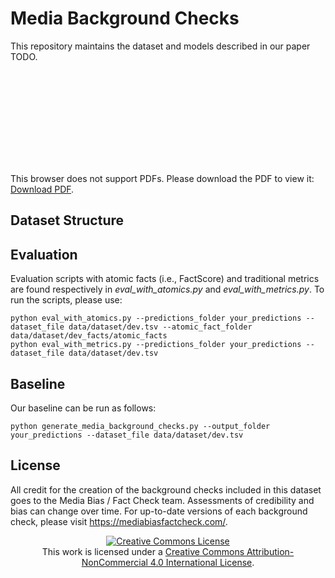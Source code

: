# Media Background Checks

This repository maintains the dataset and models described in our paper TODO.

<object data="https://github.com/MichSchli/MediaBackgroundChecks/blob/main/Background_check_example.pdf" type="application/pdf" width="700px" height="700px">
    <embed src="https://github.com/MichSchli/MediaBackgroundChecks/blob/main/Background_check_example.pdf">
        <p>This browser does not support PDFs. Please download the PDF to view it: <a href="http://yoursite.com/the.pdf">Download PDF</a>.</p>
    </embed>
</object>



## Dataset Structure


## Evaluation

Evaluation scripts with atomic facts (i.e., FactScore) and traditional metrics are found respectively in *eval_with_atomics.py* and *eval_with_metrics.py*. To run the scripts, please use:

```
python eval_with_atomics.py --predictions_folder your_predictions --dataset_file data/dataset/dev.tsv --atomic_fact_folder data/dataset/dev_facts/atomic_facts
python eval_with_metrics.py --predictions_folder your_predictions --dataset_file data/dataset/dev.tsv
```

## Baseline

Our baseline can be run as follows:

```
python generate_media_background_checks.py --output_folder your_predictions --dataset_file data/dataset/dev.tsv
```

## License

All credit for the creation of the background checks included in this dataset goes to the Media Bias / Fact Check team. Assessments of credibility and bias can change over time. For up-to-date versions of each background check, please visit https://mediabiasfactcheck.com/.

<p align="center">
<a rel="license" href="http://creativecommons.org/licenses/by-nc/4.0/"><img alt="Creative Commons License" style="border-width:0" src="https://i.creativecommons.org/l/by-nc/4.0/88x31.png" /></a><br />This work is licensed under a <a rel="license" href="http://creativecommons.org/licenses/by-nc/4.0/">Creative Commons Attribution-NonCommercial 4.0 International License</a>.
</p>
